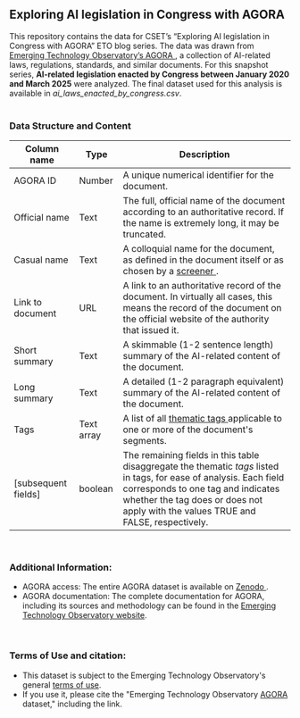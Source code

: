 <h2>Exploring AI legislation in Congress with AGORA</h2>
This repository contains the data for CSET’s “Exploring AI legislation in Congress with AGORA” ETO blog series. The data was drawn from <a href = "https://agora.eto.tech/?">Emerging Technology Observatory’s AGORA </a>, a collection of AI-related laws, regulations, standards, and similar documents. For this snapshot series, <b>AI-related legislation enacted by Congress between January 2020 and March 2025</b> were analyzed. The final dataset used for this analysis is available in <i>ai_laws_enacted_by_congress.csv</i>. 
</br></br>

<h3> Data Structure and Content </h3> 

| Column name  | Type | Description |
| ------------- | ------------- |  ------------- |
| AGORA ID  | Number | A unique numerical identifier for the document. |
| Official name  | Text | The full, official name of the document according to an authoritative record. If the name is extremely long, it may be truncated.|
Casual name	| Text |	A colloquial name for the document, as defined in the document itself or as chosen by a <a href = "https://eto.tech/dataset-docs/agora-dataset/#collection-screening-and-initial-enrichment" >screener </a>. |
Link to document | URL | A link to an authoritative record of the document. In virtually all cases, this means the record of the document on the official website of the authority that issued it. |
Short summary |	Text | A skimmable (1-2 sentence length) summary of the AI-related content of the document.|
Long summary | Text |	A detailed (1-2 paragraph equivalent) summary of the AI-related content of the document.|
Tags | Text array |	A list of all <a href = "https://eto.tech/dataset-docs/agora-dataset/#tag">thematic tags </a> applicable to one or more of the document's segments.|
[subsequent fields]	| boolean |	The remaining fields in this table disaggregate the thematic <i>tags</i> listed in tags, for ease of analysis. Each field corresponds to one tag and indicates whether the tag does or does not apply with the values TRUE and FALSE, respectively.|

</br>
<h3>Additional Information:</h3>

- AGORA access: The entire AGORA dataset is available on <a href = "https://zenodo.org/records/15672628">Zenodo </a>.
- AGORA documentation: The complete documentation for AGORA, including its sources and methodology can be found in the <a href ="https://eto.tech/dataset-docs/agora-dataset/"> Emerging Technology Observatory website</a>.

</br>

<h3>Terms of Use and citation:</h3>

- This dataset is subject to the Emerging Technology Observatory's general <a href = "https://eto.tech/tou">terms of use</a>. </br>
- If you use it, please cite the "Emerging Technology Observatory <a href ="https://eto.tech/dataset-docs/agora-dataset">AGORA</a> dataset," including the link.
